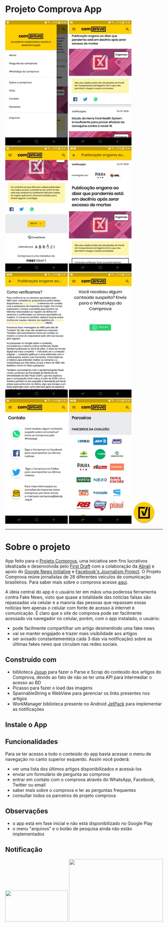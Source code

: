  # Projeto Comprova App
 
 <img src="screenShots/device-2020-07-24-124153.png" width=200 height=400> <img src="screenShots/device-2020-07-24-124338.png" width=200 height=400> <img src="screenShots/device-2020-07-24-124404.png" width=200 height=400> <img src="screenShots/device-2020-07-24-124841.png" width=200 height=400> <img src="screenShots/device-2020-07-24-124926.png" width=200 height=400> <img src="screenShots/device-2020-07-24-124446.png" width=200 height=400> <img src="screenShots/device-2020-07-24-124549.png" width=200 height=400> <img src="screenShots/device-2020-07-24-124631.png" width=200 height=400> ![icon](app/src/main/res/mipmap-hdpi/ic_launcher_round.png)

 ---
 
 # Sobre o projeto
App feito para o [Projeto Comprova](https://projetocomprova.com.br/), uma iniciativa sem fins lucrativos idealizada e desenvolvida pelo [First Draft](https://firstdraftnews.org/) com a colaboração da [Abraji](https://abraji.org.br/) e apoio do [Google News Initiative](https://newsinitiative.withgoogle.com/intl/pt_br/) e [Facebook's Journalism Project](https://pt-br.facebook.com/journalismproject).
O Projeto Comprova reúne jornalistas de 28 diferentes veículos de comunicação brasileiros. Para saber mais sobre o comprova acesse [aqui](https://projetocomprova.com.br/about/).

A ideia central do app é o usuário ter em mãos uma poderosa ferramenta contra Fake News, visto que quase a totalidade das notícias falsas são repassadas via celular e a maioria das pessoas que repassam essas notícias tem apenas o celular com fonte de acesso à internet e comunicação. É claro que o site do comprova pode ser facilmente acessado via navegador no celular, porém, com o app instalado, o usuário: 
* pode facilmente compartilhar um artigo desmentindo uma fake news
* vai se manter engajado e trazer mais visibilidade aos artigos 
* ser avisado constantemente(a cada 3 dias via notificação) sobre as últimas fakes news que circulam nas redes sociais.

## Construído com
* biblioteca [Jsoup](https://jsoup.org/) para fazer o Parse e Scrap do conteúdo dos artigos do Comprova, devido ao fato de não se ter uma API para intermediar o acesso ao BD
* Picasso para fazer o load das imagens
* SpannableString e WebView para gerenciar os links presentes nos artigos
* WorkManager biblioteca presente no Android [JetPack](https://developer.android.com/jetpack) para implementar as notificações

## Instale o App

## Funcionalidades 
Para se ter acesso a todo o conteúdo do app basta acessar o menu de navegação no canto superior esquerdo. Assim você poderá:
* ver uma lista dos últimos artigos disponibilizados e acessá-los
* enviar um formulário de pergunta ao comprova
* entrar em contato com o comprova através do WhatsApp, Facebook, Twitter ou email
* saber mais sobre o comprova e ler as perguntas frequentes
* consultar todos os parceiros do projeto comprova
 
 ## Observações
* o app está em fase inicial e não está disponibilizado no Google Play
* o menu "arquivos" e o botão de pesquisa ainda não estão implementados
 
 ## Notificação
<img src="https://user-images.githubusercontent.com/55118141/88434910-90400980-cdd7-11ea-9d4e-f39042989bb3.jpg" width=200 height=100> <img src="https://user-images.githubusercontent.com/55118141/88434914-9209cd00-cdd7-11ea-8412-5f270bd0cb82.jpg" width=300 height=200>
 
